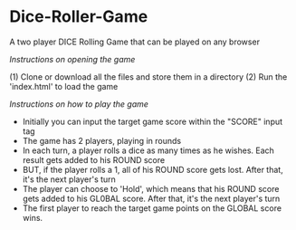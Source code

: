 # Dice-Roller-Game
A two player DICE Rolling Game that can be played on any browser

*Instructions on opening the game*

(1) Clone or download all the files and store them in a directory
(2) Run the 'index.html'  to load the game

*Instructions on how to play the game*

- Initially you can input the target game score within the "SCORE" input tag 
- The game has 2 players, playing in rounds
- In each turn, a player rolls a dice as many times as he wishes. Each result gets added to his ROUND score
- BUT, if the player rolls a 1, all of his ROUND score gets lost. After that, it's the next player's turn
- The player can choose to 'Hold', which means that his ROUND score gets added to his GL0BAL score. After that, it's the next player's turn
- The first player to reach the target game points on the GLOBAL score wins.


